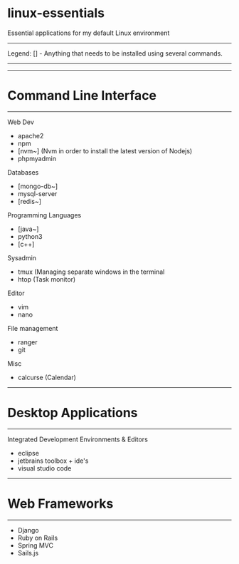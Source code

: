 # linux-essentials
Essential applications for my default Linux environment

___________________________________________________________________________
Legend: [] - Anything that needs to be installed using several commands. 
___________________________________________________________________________

___________________________________________________________________________
# Command Line Interface
___________________________________________________________________________


Web Dev

* apache2
* npm
* [nvm~] (Nvm in order to install the latest version of Nodejs)
* phpmyadmin

Databases

* [mongo-db~] 
* mysql-server
* [redis~]

Programming Languages

* [java~]
* python3
* [c++]

Sysadmin

* tmux (Managing separate windows in the terminal
* htop (Task monitor)

Editor

* vim
* nano

File management

* ranger
* git

Misc

* calcurse (Calendar)


___________________________________________________________________________

# Desktop Applications
___________________________________________________________________________

Integrated Development Environments & Editors

* eclipse
* jetbrains toolbox + ide's
* visual studio code


___________________________________________________________________________

# Web Frameworks
___________________________________________________________________________

* Django
* Ruby on Rails
* Spring MVC
* Sails.js
